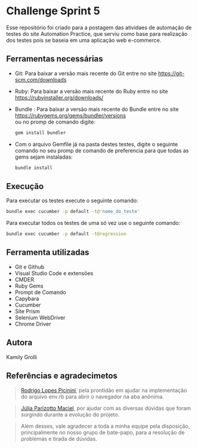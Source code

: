 # Challenge Sprint 5
Esse repositório foi criado para a postagem das atividaes de automação de testes do site Automation Practice, que serviu como base para realização dos testes pois se baseia em uma aplicação web e-commerce.

## Ferramentas necessárias
* Git: Para baixar a versão mais recente do Git entre no site https://git-scm.com/downloads

* Ruby: Para baixar a versão mais recente do Ruby entre no site https://rubyinstaller.org/downloads/

* Bundle : Para baixar a versão mais recente do Bundle entre no site https://rubygems.org/gems/bundler/versions  
    ou no promp de comando digite:
    ```sh
    gem install bundler
    ```

* Com o arquivo Gemfile já na pasta destes testes, digite o seguinte comando no seu promp de comando de preferencia para que todas as gems sejam instaladas:
  ```sh
  bundle install
  ```


## Execução 
Para executar os testes execute o seguinte comando:
```sh
bundle exec cucumber -p default -t@'nome_do_teste'
```

Para executar todos os testes de uma só vez use o seguinte comando:
```sh
bundle exec cucumber -p default -t@regression
```

## Ferramenta utilizadas
* Git e Github
* Visual Studio Code e extensões
* CMDER
* Ruby Gems
* Prompt de Comando
* Capybara
* Cucumber
* Site Prism
* Selenium WebDriver
* Chrome Driver

## Autora 
Kamily Grolli
 
 ## Referências e agradecimetos
 >[Rodrigo Lopes Picinini](https://github.com/RhodrigoLopesPicinini), pela prontidão em ajudar na implementação do arquivo env.rb para abrir o navegador na aba anônima.

 >[Júlia Parizotto Maciel](https://github.com/juliaparizotto), por ajudar com as diversas dúvidas que foram surgindo durante a evolução do projeto.

 >Além desses, vale agradecer a toda a minha equipe pela disposição, principalmente no nosso grupo de bate-papo, para a resolução de problemas e tirada de dúvidas. 
